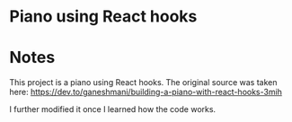 # Piano using React hooks


# Notes

This project is a piano using React hooks. The original source was taken here:
https://dev.to/ganeshmani/building-a-piano-with-react-hooks-3mih

I further modified it once I learned how the code works.

